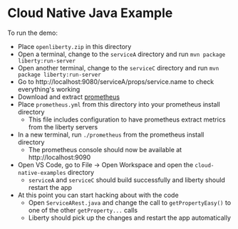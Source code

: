 # Cloud Native Java Example

To run the demo:
* Place `openliberty.zip` in this directory
* Open a terminal, change to the `serviceA` directory and run `mvn package liberty:run-server`
* Open another terminal, change to the `serviceC` directory and run `mvn package liberty:run-server`
* Go to http://localhost:9080/serviceA/props/service.name to check everything's working
* Download and extract [prometheus](https://prometheus.io/download/)
* Place `prometheus.yml` from this directory into your prometheus install directory
  * This file includes configuration to have prometheus extract metrics from the liberty servers
* In a new terminal, run `./prometheus` from the prometheus install directory
  * The prometheus console should now be available at http://localhost:9090
* Open VS Code, go to File -> Open Workspace and open the `cloud-native-examples` directory
  * `serviceA` and `serviceC` should build successfully and liberty should restart the app
* At this point you can start hacking about with the code
  * Open `ServiceARest.java` and change the call to `getPropertyEasy()` to one of the other `getProperty...` calls
  * Liberty should pick up the changes and restart the app automatically